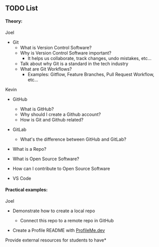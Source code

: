<h2>TODO List</h2>

<h4>Theory:</h4>

Joel
- Git
  - What is Version Control Software?
  - Why is Version Control Software important?
    - It helps us collaborate, track changes, undo mistakes, etc...
  - Talk about why Git is a standard in the tech industry
  - What are Git Workflows?
    - Examples: Gitflow, Feature Branches, Pull Request Workflow, etc...
     
Kevin
- GitHub
  - What is GitHub?
  - Why should I create a Github account?
  - How is Git and Github related?

- GitLab
  - What's the difference between GitHub and GitLab?
- What is a Repo?
- What is Open Source Software?
- How can I contribute to Open Source Software

- VS Code
  
<h4>Practical examples:</h4>
Joel
<br>

- Demonstrate how to create a local repo
  - Connect this repo to a remote repo in GitHub
    
- Create a Profile README with [ProfileMe.dev](https://www.profileme.dev/)

Provide external resources for students to have*

